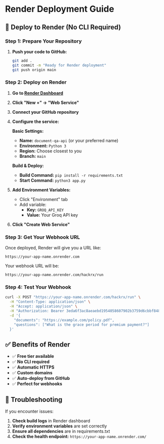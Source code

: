 # Render Deployment Guide

## 🚀 Deploy to Render (No CLI Required)

### Step 1: Prepare Your Repository

1. **Push your code to GitHub:**
   ```bash
   git add .
   git commit -m "Ready for Render deployment"
   git push origin main
   ```

### Step 2: Deploy on Render

1. **Go to [Render Dashboard](https://dashboard.render.com/)**
2. **Click "New +" → "Web Service"**
3. **Connect your GitHub repository**
4. **Configure the service:**

   **Basic Settings:**
   - **Name:** `document-qa-api` (or your preferred name)
   - **Environment:** `Python 3`
   - **Region:** Choose closest to you
   - **Branch:** `main`

   **Build & Deploy:**
   - **Build Command:** `pip install -r requirements.txt`
   - **Start Command:** `python3 app.py`

5. **Add Environment Variables:**
   - Click "Environment" tab
   - Add variable:
     - **Key:** `GROQ_API_KEY`
     - **Value:** Your Groq API key

6. **Click "Create Web Service"**

### Step 3: Get Your Webhook URL

Once deployed, Render will give you a URL like:
```
https://your-app-name.onrender.com
```

Your webhook URL will be:
```
https://your-app-name.onrender.com/hackrx/run
```

### Step 4: Test Your Webhook

```bash
curl -X POST "https://your-app-name.onrender.com/hackrx/run" \
  -H "Content-Type: application/json" \
  -H "Accept: application/json" \
  -H "Authorization: Bearer 3eda6f3ac8aeaebd1954058607902b3759d6cbbf848dec41d470a19263cd7180" \
  -d '{
    "documents": "https://example.com/policy.pdf",
    "questions": ["What is the grace period for premium payment?"]
  }'
```

## ✅ Benefits of Render

- ✅ **Free tier available**
- ✅ **No CLI required**
- ✅ **Automatic HTTPS**
- ✅ **Custom domains**
- ✅ **Auto-deploy from GitHub**
- ✅ **Perfect for webhooks**

## 🔧 Troubleshooting

If you encounter issues:

1. **Check build logs** in Render dashboard
2. **Verify environment variables** are set correctly
3. **Ensure all dependencies** are in requirements.txt
4. **Check the health endpoint:** `https://your-app-name.onrender.com/` 